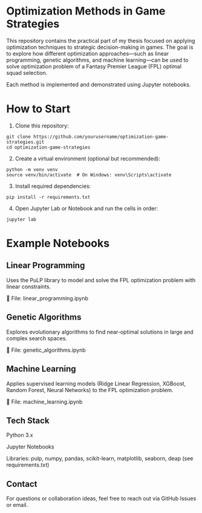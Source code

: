 # Optimization Methods in Game Strategies

This repository contains the practical part of my thesis focused on applying optimization techniques to strategic decision-making in games. The goal is to explore how different optimization approaches—such as linear programming, genetic algorithms, and machine learning—can be used to solve optimization problem of a Fantasy Premier League (FPL) optimal squad selection.

Each method is implemented and demonstrated using Jupyter notebooks.

# How to Start

1. Clone this repository:
```
git clone https://github.com/yourusername/optimization-game-strategies.git
cd optimization-game-strategies
```
2. Create a virtual environment (optional but recommended):
```
python -m venv venv
source venv/bin/activate  # On Windows: venv\Scripts\activate
```
3. Install required dependencies:
```
pip install -r requirements.txt
```
4. Open Jupyter Lab or Notebook and run the cells in order:
```
jupyter lab
```

# Example Notebooks

## Linear Programming
Uses the PuLP library to model and solve the FPL optimization problem with linear constraints.

📁 File: linear_programming.ipynb

## Genetic Algorithms
Explores evolutionary algorithms to find near-optimal solutions in large and complex search spaces.

📁 File: genetic_algorithms.ipynb

## Machine Learning
Applies supervised learning models (Ridge Linear Regression, XGBoost, Random Forest, Neural Networks) to the FPL optimization problem.

📁 File: machine_learning.ipynb


## Tech Stack
Python 3.x

Jupyter Notebooks

Libraries: pulp, numpy, pandas, scikit-learn, matplotlib, seaborn, deap (see requirements.txt)

## Contact
For questions or collaboration ideas, feel free to reach out via GitHub Issues or email.